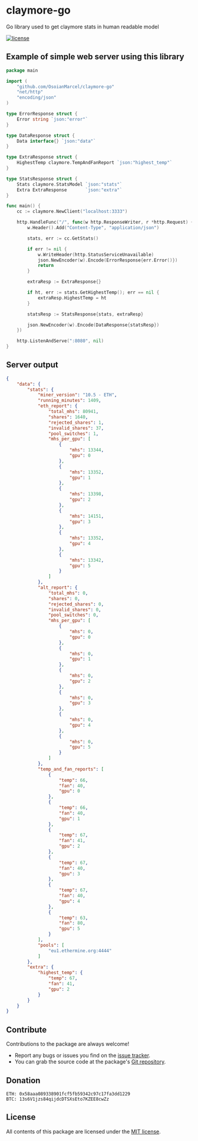 # claymore-go
Go library used to get claymore stats in human readable model

[![license](https://img.shields.io/github/license/mashape/apistatus.svg)](https://github.com/OsoianMarcel/claymore-go)

## Example of simple web server using this library

```go
package main

import (
	"github.com/OsoianMarcel/claymore-go"
	"net/http"
	"encoding/json"
)

type ErrorResponse struct {
	Error string `json:"error"`
}

type DataResponse struct {
	Data interface{} `json:"data"`
}

type ExtraResponse struct {
	HighestTemp claymore.TempAndFanReport `json:"highest_temp"`
}

type StatsResponse struct {
	Stats claymore.StatsModel `json:"stats"`
	Extra ExtraResponse       `json:"extra"`
}

func main() {
	cc := claymore.NewClient("localhost:3333")

	http.HandleFunc("/", func(w http.ResponseWriter, r *http.Request) {
		w.Header().Add("Content-Type", "application/json")

		stats, err := cc.GetStats()

		if err != nil {
			w.WriteHeader(http.StatusServiceUnavailable)
			json.NewEncoder(w).Encode(ErrorResponse{err.Error()})
			return
		}

		extraResp := ExtraResponse{}

		if ht, err := stats.GetHighestTemp(); err == nil {
			extraResp.HighestTemp = ht
		}

		statsResp := StatsResponse{stats, extraResp}

		json.NewEncoder(w).Encode(DataResponse{statsResp})
	})

	http.ListenAndServe(":8080", nil)
}
```

## Server output
```json
{
	"data": {
		"stats": {
			"miner_version": "10.5 - ETH",
			"running_minutes": 1409,
			"eth_report": {
				"total_mhs": 80941,
				"shares": 1640,
				"rejected_shares": 1,
				"invalid_shares": 37,
				"pool_switches": 1,
				"mhs_per_gpu": [
					{
						"mhs": 13344,
						"gpu": 0
					},
					{
						"mhs": 13352,
						"gpu": 1
					},
					{
						"mhs": 13398,
						"gpu": 2
					},
					{
						"mhs": 14151,
						"gpu": 3
					},
					{
						"mhs": 13352,
						"gpu": 4
					},
					{
						"mhs": 13342,
						"gpu": 5
					}
				]
			},
			"alt_report": {
				"total_mhs": 0,
				"shares": 0,
				"rejected_shares": 0,
				"invalid_shares": 0,
				"pool_switches": 0,
				"mhs_per_gpu": [
					{
						"mhs": 0,
						"gpu": 0
					},
					{
						"mhs": 0,
						"gpu": 1
					},
					{
						"mhs": 0,
						"gpu": 2
					},
					{
						"mhs": 0,
						"gpu": 3
					},
					{
						"mhs": 0,
						"gpu": 4
					},
					{
						"mhs": 0,
						"gpu": 5
					}
				]
			},
			"temp_and_fan_reports": [
				{
					"temp": 66,
					"fan": 40,
					"gpu": 0
				},
				{
					"temp": 66,
					"fan": 40,
					"gpu": 1
				},
				{
					"temp": 67,
					"fan": 41,
					"gpu": 2
				},
				{
					"temp": 67,
					"fan": 40,
					"gpu": 3
				},
				{
					"temp": 67,
					"fan": 40,
					"gpu": 4
				},
				{
					"temp": 63,
					"fan": 80,
					"gpu": 5
				}
			],
			"pools": [
				"eu1.ethermine.org:4444"
			]
		},
		"extra": {
			"highest_temp": {
				"temp": 67,
				"fan": 41,
				"gpu": 2
			}
		}
	}
}
```

## Contribute

Contributions to the package are always welcome!

* Report any bugs or issues you find on the [issue tracker].
* You can grab the source code at the package's [Git repository].

## Donation

```
ETH: 0x58aaa089338901fcf5fb59342c97c17fa3dd1229
BTC: 13s6V1jzs84qijdcDTSXsEto7KZEE8cwZz
```

## License

All contents of this package are licensed under the [MIT license].

[issue tracker]: https://github.com/OsoianMarcel/bnm-rates/issues
[Git repository]: https://github.com/OsoianMarcel/bnm-rates
[MIT license]: LICENSE
